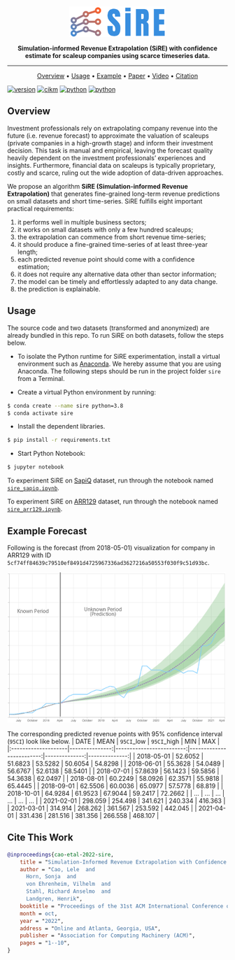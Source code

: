 <div align="center">

<img src="./picture/sire_logo.png" height="70">

**Simulation-informed Revenue Extrapolation (SiRE) with confidence estimate for scaleup companies using scarce timeseries data.**

------

<p align="center">
  <a href="#overview">Overview</a> •
  <a href="#usage">Usage</a> •
  <a href="#example-forecast">Example</a> •
  <a href="">Paper</a> •
  <a href="">Video</a> •
  <a href="#cite-this-work">Citation</a> 
</p>

</div>

[![version](https://img.shields.io/badge/Version-v0.0.1-green)](https://github.com/EQTPartners/sire/releases/tag/0.0.1)
[![cikm](https://img.shields.io/badge/CIKM-2022-blueviolet)](https://www.cikm2022.org/)
[![python](https://img.shields.io/badge/Python-3.7%20%7C%203.8-yellow)](https://www.python.org/doc/versions/)
[![python](https://img.shields.io/badge/Motherbrain-Research-orange)](https://eqtgroup.com/motherbrain)


## Overview
Investment professionals rely on extrapolating company revenue into the future (i.e. revenue forecast) to approximate the valuation of scaleups (private companies in a high-growth stage) and inform their investment decision. This task is manual and empirical, leaving the forecast quality heavily dependent on the investment professionals’ experiences and insights. Furthermore, financial data on scaleups is typically proprietary, costly and scarce, ruling out the wide adoption of data-driven approaches. 

We propose an algorithm **SiRE (Simulation-informed Revenue Extrapolation)** that generates fine-grained long-term revenue predictions on small datasets and short time-series.
SiRE fulfills eight important practical requirements: 
1. it performs well in multiple business sectors;
2. it works on small datasets with only a few hundred scaleups; 
3. the extrapolation can commence from short revenue time-series; 
4. it should produce a fine-grained time-series of at least three-year length; 
5. each predicted revenue point should come with a confidence estimation; 
6. it does not require any alternative data other than sector information;
7. the model can be timely and effortlessly adapted to any data change. 
8. the prediction is explainable.

## Usage

The source code and two datasets (transformed and anonymized) are already bundled in this repo. 
To run SiRE on both datasets, follow the steps below.

- To isolate the Python runtime for SiRE experimentation, install a virtual environment such as [Anaconda](https://www.anaconda.com/). We hereby assume that you are using Anaconda. The following steps should be run in the project folder `sire` from a Terminal.

- Create a virtual Python environment by running:
```bash
$ conda create --name sire python=3.8
$ conda activate sire
```

- Install the dependent libraries.
```bash
$ pip install -r requirements.txt
```

- Start Python Notebook:
```bash
$ jupyter notebook
```

To experiment SiRE on [SapiQ](data/sapiq.json) dataset, run through the notebook named [`sire_sapiq.ipynb`](sire_sapiq.ipynb).

To experiment SiRE on [ARR129](data/arr129.json) dataset, run through the notebook named [`sire_arr129.ipynb`](sire_arr129.ipynb).

## Example Forecast

Following is the forecast (from 2018-05-01) visualization for company in ARR129 with ID `5cf74ff84639c79510ef8491d4725967336ad3627216a50553f030f9c51d93bc`.

<img src="./picture/example_viz.png" alt="drawing" width="500"/>

The corresponding predicted revenue points with 95% confidence interval (`95CI`) look like below.
| DATE     |   MEAN |   `95CI`_low |   `95CI`_high |   MIN |   MAX |
|:--------------------|---------------:|-------------------------:|-------------------------:|--------------:|--------------:|
| 2018-05-01 |        52.6052 |                  51.6823 |                  53.5282 |       50.6054 |       54.8298 |
| 2018-06-01 |        55.3628 |                  54.0489 |                  56.6767 |       52.6138 |       58.5401 |
| 2018-07-01 |        57.8639 |                  56.1423 |                  59.5856 |       54.3638 |       62.0497 |
| 2018-08-01 |        60.2249 |                  58.0926 |                  62.3571 |       55.9818 |       65.4445 |
| 2018-09-01 |        62.5506 |                  60.0036 |                  65.0977 |       57.5778 |       68.819  |
| 2018-10-01 |        64.9284 |                  61.9523 |                  67.9044 |       59.2417 |       72.2662 |
| ... |        ... |                  ... |                  ... |       ... |       ... |
| 2021-02-01 |       298.059  |                 254.498  |                 341.621  |      240.334  |      416.363  |
| 2021-03-01 |       314.914  |                 268.262  |                 361.567  |      253.592  |      442.045  |
| 2021-04-01 |       331.436  |                 281.516  |                 381.356  |      266.558  |      468.107  |

## Cite This Work
```bibtex
@inproceedings{cao-etal-2022-sire,
    title = "Simulation-Informed Revenue Extrapolation with Confidence Estimate for Scaleup Companies Using Scarce Time Series Data",
    author = "Cao, Lele  and
      Horn, Sonja  and
      von Ehrenheim, Vilhelm  and
      Stahl, Richard Anselmo  and
      Landgren, Henrik",
    booktitle = "Proceedings of the 31st ACM International Conference on Information and Knowledge Management",
    month = oct,
    year = "2022",
    address = "Online and Atlanta, Georgia, USA",
    publisher = "Association for Computing Machinery (ACM)",
    pages = "1--10",
}
```